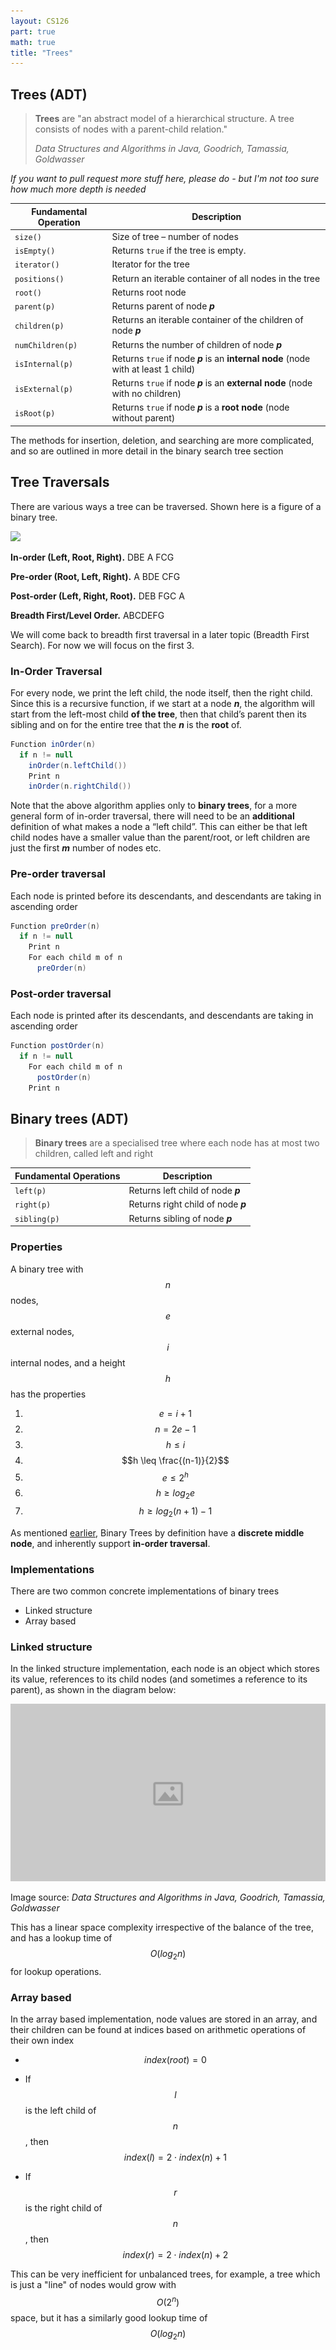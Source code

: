 ```yaml
---
layout: CS126
part: true
math: true
title: "Trees"
---
```



## Trees (ADT)
> **Trees** are "an abstract model of a hierarchical structure. A tree consists of nodes with a parent-child relation." 
>
> *Data Structures and Algorithms in Java, Goodrich, Tamassia, Goldwasser*

*If you want to pull request more stuff here, please do - but I'm not too sure how much more depth is needed*

| Fundamental Operation | Description                                                  |
| --------------------- | ------------------------------------------------------------ |
| `size()`              | Size of tree – number of nodes                               |
| `isEmpty()`           | Returns `true` if the tree is empty.                         |
| `iterator()`          | Iterator for the tree                                        |
| `positions()`         | Return an iterable container of all nodes in the tree        |
| `root()`              | Returns root node                                            |
| `parent(p)`           | Returns parent of node ***p***                               |
| `children(p)`         | Returns an iterable container of the children of node ***p*** |
| `numChildren(p)`      | Returns the number of children of node ***p***               |
| `isInternal(p)`       | Returns `true` if node ***p*** is an **internal node** (node with at least 1 child) |
| `isExternal(p)`       | Returns `true` if node ***p*** is an **external node** (node with no children) |
| `isRoot(p)`           | Returns `true` if node ***p*** is a **root node** (node without parent) |

The methods for insertion, deletion, and searching are more complicated, and so are outlined in more detail in the binary search tree section

## Tree Traversals

There are various ways a tree can be traversed. Shown here is a figure of a binary tree. 

<img src="https://mermaid.ink/svg/eyJjb2RlIjoiZ3JhcGggVEQ7XG5cdEEgLS0tIEI7XG5cdEEgLS0tIEM7XG5cdEIgLS0tIEQ7XG5cdEIgLS0tIEU7IFxuXHRDIC0tLSBGO1xuXHRDIC0tLSBHO1xuIiwibWVybWFpZCI6eyJ0aGVtZSI6ImRlZmF1bHQifSwidXBkYXRlRWRpdG9yIjpmYWxzZX0" class="center"/>

**In-order (Left, Root, Right).** DBE A FCG

**Pre-order (Root, Left, Right).** A BDE CFG

**Post-order (Left, Right, Root).** DEB FGC A

**Breadth First/Level Order.** ABCDEFG

We will come back to breadth first traversal in a later topic (Breadth First Search). For now we will focus on the first 3.

### In-Order Traversal

For every node, we print the left child, the node itself, then the right child. Since this is a recursive function, if we start at a node ***n***, the algorithm will start from the left-most child **of the tree**, then that child’s parent then its sibling and on for the entire tree that the ***n*** is the **root** of.

```java
Function inOrder(n)
  if n != null
    inOrder(n.leftChild())
    Print n
    inOrder(n.rightChild())
```

Note that the above algorithm applies only to **binary trees**, for a more general form of in-order traversal, there will need to be an **additional** definition of what makes a node a “left child”. This can either be that left child nodes have a smaller value than the parent/root, or left children are just the first ***m*** number of nodes etc. 

### Pre-order traversal

Each node is printed before its descendants, and descendants are taking in ascending order
```java
Function preOrder(n)
  if n != null
    Print n
    For each child m of n
      preOrder(n)
```

### Post-order traversal

Each node is printed after its descendants, and descendants are taking in ascending order
```java
Function postOrder(n)
  if n != null
    For each child m of n
      postOrder(n)
    Print n
```

## Binary trees (ADT)

> **Binary trees** are a specialised tree where each node has at most two children, called left and right

| Fundamental Operations | Description                         |
| ---------------------- | ----------------------------------- |
| `left(p)`              | Returns left child of node ***p***  |
| `right(p)`             | Returns right child of node ***p*** |
| `sibling(p)`           | Returns sibling of node ***p***     |

### Properties

A binary tree with $$n$$ nodes, $$e$$ external nodes, $$i$$ internal nodes, and a height $$h$$ has the properties

1. $$e = i + 1$$
2. $$n = 2e - 1$$
3. $$h \leq i$$
4. $$h \leq \frac{(n-1)}{2}$$
5. $$e \leq 2^h$$
6. $$h \geq log_2 e$$
7. $$h \geq log_2 (n+1) - 1$$

As mentioned [earlier](#in-order-traversal), Binary Trees by definition have a **discrete middle node**, and inherently support **in-order traversal**.

### Implementations

There are two common concrete implementations of binary trees

- Linked structure
- Array based

### Linked structure

In the linked structure implementation, each node is an object which stores its value, references to its child nodes (and sometimes a reference to its parent), as shown in the diagram below:

<img src="./images/placeholder.jpg" alt="binaryTreeLinkedStructure" class="center" />

Image source: *Data Structures and Algorithms in Java, Goodrich, Tamassia, Goldwasser*

This has a linear space complexity irrespective of the balance of the tree, and has a lookup time of $$O(log_2n)$$ for lookup operations.

### Array based

In the array based implementation, node values are stored in an array, and their children can be found at indices based on arithmetic operations of their own index

- $$index(root) = 0$$

- If $$l$$ is the left child of $$n$$, then $$index(l) = 2 \cdot index(n) + 1$$
- If $$r$$ is the right child of $$n$$, then $$index(r) = 2 \cdot index(n) + 2$$

This can be very inefficient for unbalanced trees, for example, a tree which is just a "line" of nodes would grow with $$O(2^n)$$ space, but it has a similarly good lookup time of $$O(log_2n)$$ 

